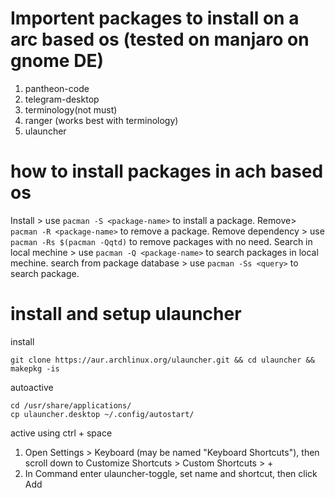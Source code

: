 # Importent packages to install on a arc based os (tested on manjaro on gnome DE)
1. pantheon-code
2. telegram-desktop
3. terminology(not must)
4. ranger (works best with terminology)
5. ulauncher


# how to install packages in ach based os
Install > use ``` pacman -S <package-name> ``` to install a package.
Remove>  ``` pacman -R <package-name> ``` to remove a package.
Remove dependency > use ``` pacman -Rs $(pacman -Qqtd) ``` to remove packages with no need.
Search in local mechine > use ``` pacman -Q <package-name> ``` to search packages in local mechine.
search from package database > use ``` pacman -Ss <query> ``` to search package.


# install and setup ulauncher
install
```
git clone https://aur.archlinux.org/ulauncher.git && cd ulauncher && makepkg -is
```
autoactive
```
cd /usr/share/applications/
cp ulauncher.desktop ~/.config/autostart/
```

active using ctrl + space
1. Open Settings > Keyboard (may be named "Keyboard Shortcuts"), then scroll down to Customize Shortcuts > Custom Shortcuts > +
2. In Command enter ulauncher-toggle, set name and shortcut, then click Add



